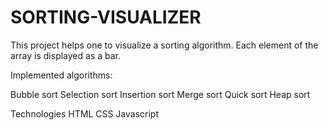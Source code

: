 # SORTING-VISUALIZER

This project helps one to visualize a sorting algorithm. Each element of the array is displayed as a bar. 

Implemented algorithms:

Bubble sort
Selection sort
Insertion sort
Merge sort
Quick sort
Heap sort

Technologies
HTML
CSS
Javascript
